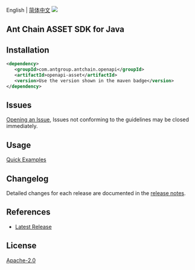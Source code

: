 English | [简体中文](README-CN.md)
![](https://aliyunsdk-pages.alicdn.com/icons/AlibabaCloud.svg)

## Ant Chain ASSET SDK for Java

## Installation

```xml
<dependency>
   <groupId>com.antgroup.antchain.openapi</groupId>
   <artifactId>openapi-asset</artifactId>
   <version>Use the version shown in the maven badge</version>
</dependency>
```

## Issues
[Opening an Issue](https://github.com/alipay/antchain-openapi-prod-sdk/issues/new), Issues not conforming to the guidelines may be closed immediately.

## Usage
[Quick Examples](https://github.com/alipay/antchain-openapi-prod-sdk/blob/master/docs/0-Examples-EN.md#quick-examples)

## Changelog
Detailed changes for each release are documented in the [release notes](./ChangeLog.txt).

## References
* [Latest Release](https://github.com/alipay/antchain-openapi-prod-sdk/)

## License
[Apache-2.0](http://www.apache.org/licenses/LICENSE-2.0)
